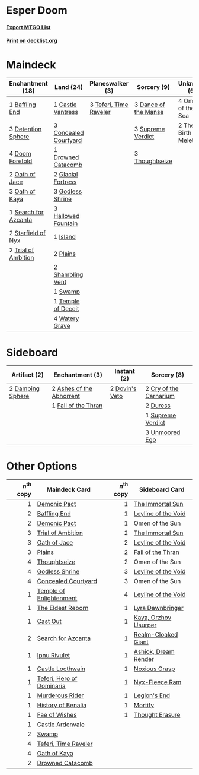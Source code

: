 # Esper Doom

#### [Export MTGO List](../collection/Esper%20Doom/Esper%20Doom.txt)
#### [Print on decklist.org](http://decklist.org/?deckmain=1%09Baffling%20End%0A1%09Castle%20Vantress%0A3%09Concealed%20Courtyard%0A3%09Dance%20of%20the%20Manse%0A3%09Detention%20Sphere%0A4%09Doom%20Foretold%0A1%09Drowned%20Catacomb%0A2%09Glacial%20Fortress%0A3%09Godless%20Shrine%0A3%09Hallowed%20Fountain%0A1%09Island%0A2%09Oath%20of%20Jace%0A3%09Oath%20of%20Kaya%0A4%09Omen%20of%20the%20Sea%0A2%09Plains%0A1%09Search%20for%20Azcanta%0A2%09Shambling%20Vent%0A2%09Starfield%20of%20Nyx%0A3%09Supreme%20Verdict%0A1%09Swamp%0A3%09Teferi,%20Time%20Raveler%0A1%09Temple%20of%20Deceit%0A2%09The%20Birth%20of%20Meletis%0A3%09Thoughtseize%0A2%09Trial%20of%20Ambition%0A4%09Watery%20Grave&deckside=2%09Ashes%20of%20the%20Abhorrent%0A2%09Cry%20of%20the%20Carnarium%0A2%09Damping%20Sphere%0A2%09Dovin's%20Veto%0A2%09Duress%0A1%09Fall%20of%20the%20Thran%0A1%09Supreme%20Verdict%0A3%09Unmoored%20Ego)
# Maindeck

|                                       Enchantment (18)                                        |                                           Land (24)                                            |                                        Planeswalker (3)                                         |                                          Sorcery (9)                                          |     Unknown (6)      |
|-----------------------------------------------------------------------------------------------|------------------------------------------------------------------------------------------------|-------------------------------------------------------------------------------------------------|-----------------------------------------------------------------------------------------------|----------------------|
|1 [Baffling End](http://gatherer.wizards.com/Pages/Card/Details.aspx?multiverseid=439658)      |1 [Castle Vantress](http://gatherer.wizards.com/Pages/Card/Details.aspx?multiverseid=473204)    |3 [Teferi, Time Raveler](http://gatherer.wizards.com/Pages/Card/Details.aspx?multiverseid=461148)|3 [Dance of the Manse](http://gatherer.wizards.com/Pages/Card/Details.aspx?multiverseid=473148)|4 Omen of the Sea     |
|3 [Detention Sphere](http://gatherer.wizards.com/Pages/Card/Details.aspx?multiverseid=460139)  |3 [Concealed Courtyard](http://gatherer.wizards.com/Pages/Card/Details.aspx?multiverseid=417818)|                                                                                                 |3 [Supreme Verdict](http://gatherer.wizards.com/Pages/Card/Details.aspx?multiverseid=438776)   |2 The Birth of Meletis|
|4 [Doom Foretold](http://gatherer.wizards.com/Pages/Card/Details.aspx?multiverseid=473149)     |1 [Drowned Catacomb](http://gatherer.wizards.com/Pages/Card/Details.aspx?multiverseid=430633)   |                                                                                                 |3 [Thoughtseize](http://gatherer.wizards.com/Pages/Card/Details.aspx?multiverseid=438676)      |                      |
|2 [Oath of Jace](http://gatherer.wizards.com/Pages/Card/Details.aspx?multiverseid=407570)      |2 [Glacial Fortress](http://gatherer.wizards.com/Pages/Card/Details.aspx?multiverseid=190562)   |                                                                                                 |                                                                                               |                      |
|3 [Oath of Kaya](http://gatherer.wizards.com/Pages/Card/Details.aspx?multiverseid=461136)      |3 [Godless Shrine](http://gatherer.wizards.com/Pages/Card/Details.aspx?multiverseid=405099)     |                                                                                                 |                                                                                               |                      |
|1 [Search for Azcanta](http://gatherer.wizards.com/Pages/Card/Details.aspx?multiverseid=435226)|3 [Hallowed Fountain](http://gatherer.wizards.com/Pages/Card/Details.aspx?multiverseid=97071)   |                                                                                                 |                                                                                               |                      |
|2 [Starfield of Nyx](http://gatherer.wizards.com/Pages/Card/Details.aspx?multiverseid=398475)  |1 [Island](http://gatherer.wizards.com/Pages/Card/Details.aspx?multiverseid=439857)             |                                                                                                 |                                                                                               |                      |
|2 [Trial of Ambition](http://gatherer.wizards.com/Pages/Card/Details.aspx?multiverseid=426815) |2 [Plains](http://gatherer.wizards.com/Pages/Card/Details.aspx?multiverseid=439856)             |                                                                                                 |                                                                                               |                      |
|                                                                                               |2 [Shambling Vent](http://gatherer.wizards.com/Pages/Card/Details.aspx?multiverseid=402031)     |                                                                                                 |                                                                                               |                      |
|                                                                                               |1 [Swamp](http://gatherer.wizards.com/Pages/Card/Details.aspx?multiverseid=439858)              |                                                                                                 |                                                                                               |                      |
|                                                                                               |1 [Temple of Deceit](http://gatherer.wizards.com/Pages/Card/Details.aspx?multiverseid=373734)   |                                                                                                 |                                                                                               |                      |
|                                                                                               |4 [Watery Grave](http://gatherer.wizards.com/Pages/Card/Details.aspx?multiverseid=405114)       |                                                                                                 |                                                                                               |                      |


# Sideboard

|                                       Artifact (2)                                        |                                          Enchantment (3)                                          |                                       Instant (2)                                       |                                           Sorcery (8)                                           |
|-------------------------------------------------------------------------------------------|---------------------------------------------------------------------------------------------------|-----------------------------------------------------------------------------------------|-------------------------------------------------------------------------------------------------|
|2 [Damping Sphere](http://gatherer.wizards.com/Pages/Card/Details.aspx?multiverseid=443101)|2 [Ashes of the Abhorrent](http://gatherer.wizards.com/Pages/Card/Details.aspx?multiverseid=435153)|2 [Dovin's Veto](http://gatherer.wizards.com/Pages/Card/Details.aspx?multiverseid=461120)|2 [Cry of the Carnarium](http://gatherer.wizards.com/Pages/Card/Details.aspx?multiverseid=457214)|
|                                                                                           |1 [Fall of the Thran](http://gatherer.wizards.com/Pages/Card/Details.aspx?multiverseid=442906)     |                                                                                         |2 [Duress](http://gatherer.wizards.com/Pages/Card/Details.aspx?multiverseid=14557)               |
|                                                                                           |                                                                                                   |                                                                                         |1 [Supreme Verdict](http://gatherer.wizards.com/Pages/Card/Details.aspx?multiverseid=438776)     |
|                                                                                           |                                                                                                   |                                                                                         |3 [Unmoored Ego](http://gatherer.wizards.com/Pages/Card/Details.aspx?multiverseid=452962)        |


# Other Options

|*n*<sup>th</sup> copy|                                           Maindeck Card                                            |*n*<sup>th</sup> copy|                                        Sideboard Card                                         |
|--------------------:|----------------------------------------------------------------------------------------------------|--------------------:|-----------------------------------------------------------------------------------------------|
|                    1|[Demonic Pact](http://gatherer.wizards.com/Pages/Card/Details.aspx?multiverseid=398433)             |                    1|[The Immortal Sun](http://gatherer.wizards.com/Pages/Card/Details.aspx?multiverseid=439844)    |
|                    2|[Baffling End](http://gatherer.wizards.com/Pages/Card/Details.aspx?multiverseid=439658)             |                    1|[Leyline of the Void](http://gatherer.wizards.com/Pages/Card/Details.aspx?multiverseid=107682) |
|                    2|[Demonic Pact](http://gatherer.wizards.com/Pages/Card/Details.aspx?multiverseid=398433)             |                    1|Omen of the Sun                                                                                |
|                    3|[Trial of Ambition](http://gatherer.wizards.com/Pages/Card/Details.aspx?multiverseid=426815)        |                    2|[The Immortal Sun](http://gatherer.wizards.com/Pages/Card/Details.aspx?multiverseid=439844)    |
|                    3|[Oath of Jace](http://gatherer.wizards.com/Pages/Card/Details.aspx?multiverseid=407570)             |                    2|[Leyline of the Void](http://gatherer.wizards.com/Pages/Card/Details.aspx?multiverseid=107682) |
|                    3|[Plains](http://gatherer.wizards.com/Pages/Card/Details.aspx?multiverseid=439856)                   |                    2|[Fall of the Thran](http://gatherer.wizards.com/Pages/Card/Details.aspx?multiverseid=442906)   |
|                    4|[Thoughtseize](http://gatherer.wizards.com/Pages/Card/Details.aspx?multiverseid=438676)             |                    2|Omen of the Sun                                                                                |
|                    4|[Godless Shrine](http://gatherer.wizards.com/Pages/Card/Details.aspx?multiverseid=405099)           |                    3|[Leyline of the Void](http://gatherer.wizards.com/Pages/Card/Details.aspx?multiverseid=107682) |
|                    4|[Concealed Courtyard](http://gatherer.wizards.com/Pages/Card/Details.aspx?multiverseid=417818)      |                    3|Omen of the Sun                                                                                |
|                    1|[Temple of Enlightenment](http://gatherer.wizards.com/Pages/Card/Details.aspx?multiverseid=378535)  |                    4|[Leyline of the Void](http://gatherer.wizards.com/Pages/Card/Details.aspx?multiverseid=107682) |
|                    1|[The Eldest Reborn](http://gatherer.wizards.com/Pages/Card/Details.aspx?multiverseid=442978)        |                    1|[Lyra Dawnbringer](http://gatherer.wizards.com/Pages/Card/Details.aspx?multiverseid=442914)    |
|                    1|[Cast Out](http://gatherer.wizards.com/Pages/Card/Details.aspx?multiverseid=426710)                 |                    1|[Kaya, Orzhov Usurper](http://gatherer.wizards.com/Pages/Card/Details.aspx?multiverseid=460129)|
|                    2|[Search for Azcanta](http://gatherer.wizards.com/Pages/Card/Details.aspx?multiverseid=435226)       |                    1|[Realm-Cloaked Giant](http://gatherer.wizards.com/Pages/Card/Details.aspx?multiverseid=472988) |
|                    1|[Ipnu Rivulet](http://gatherer.wizards.com/Pages/Card/Details.aspx?multiverseid=430869)             |                    1|[Ashiok, Dream Render](http://gatherer.wizards.com/Pages/Card/Details.aspx?multiverseid=461155)|
|                    1|[Castle Locthwain](http://gatherer.wizards.com/Pages/Card/Details.aspx?multiverseid=473203)         |                    1|[Noxious Grasp](http://gatherer.wizards.com/Pages/Card/Details.aspx?multiverseid=466864)       |
|                    1|[Teferi, Hero of Dominaria](http://gatherer.wizards.com/Pages/Card/Details.aspx?multiverseid=443095)|                    1|[Nyx-Fleece Ram](http://gatherer.wizards.com/Pages/Card/Details.aspx?multiverseid=442015)      |
|                    1|[Murderous Rider](http://gatherer.wizards.com/Pages/Card/Details.aspx?multiverseid=473059)          |                    1|[Legion's End](http://gatherer.wizards.com/Pages/Card/Details.aspx?multiverseid=466860)        |
|                    1|[History of Benalia](http://gatherer.wizards.com/Pages/Card/Details.aspx?multiverseid=442909)       |                    1|[Mortify](http://gatherer.wizards.com/Pages/Card/Details.aspx?multiverseid=420829)             |
|                    1|[Fae of Wishes](http://gatherer.wizards.com/Pages/Card/Details.aspx?multiverseid=473006)            |                    1|[Thought Erasure](http://gatherer.wizards.com/Pages/Card/Details.aspx?multiverseid=452956)     |
|                    1|[Castle Ardenvale](http://gatherer.wizards.com/Pages/Card/Details.aspx?multiverseid=473200)         |                     |                                                                                               |
|                    2|[Swamp](http://gatherer.wizards.com/Pages/Card/Details.aspx?multiverseid=439858)                    |                     |                                                                                               |
|                    4|[Teferi, Time Raveler](http://gatherer.wizards.com/Pages/Card/Details.aspx?multiverseid=461148)     |                     |                                                                                               |
|                    4|[Oath of Kaya](http://gatherer.wizards.com/Pages/Card/Details.aspx?multiverseid=461136)             |                     |                                                                                               |
|                    2|[Drowned Catacomb](http://gatherer.wizards.com/Pages/Card/Details.aspx?multiverseid=430633)         |                     |                                                                                               |


